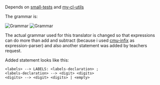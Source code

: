 Depends on [small-tests](https://github.com/fedorough/small-tests)
and [my-cl-utils](https://github.com/bugdie4k/my-cl-utils)

The grammar is:

![Grammar](https://cloud.githubusercontent.com/assets/22116479/25653327/11c85d88-2ff5-11e7-9278-e17601f9d6cb.png "Grammar")
![Grammar](https://cloud.githubusercontent.com/assets/22116479/25653348/2429b81e-2ff5-11e7-8a84-63bc1bc76bb7.png "Grammar")

The actual grammar used for this translator is changed so that expressions can do more than add and subtract
(because i used [cmu-infix](https://github.com/rigetticomputing/cmu-infix) as expression-parser)
and also another statement was added by teachers request.

Added statement looks like this: 

```
<labels> --> LABELS: <labels-declaration> ;  
<labels-declaration> --> <digit> <digits>  
<digits> --> <digit> <digits> | <empty>  
```

